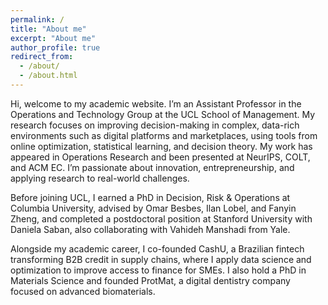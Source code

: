 ```yaml
---
permalink: /
title: "About me"
excerpt: "About me"
author_profile: true
redirect_from: 
  - /about/
  - /about.html
---
```


Hi, welcome to my academic website. I’m an Assistant Professor in the Operations and Technology Group at the UCL School of Management. My research focuses on improving decision-making in complex, data-rich environments such as digital platforms and marketplaces, using tools from online optimization, statistical learning, and decision theory. My work has appeared in Operations Research and been presented at NeurIPS, COLT, and ACM EC. I’m passionate about innovation, entrepreneurship, and applying research to real-world challenges.

Before joining UCL, I earned a PhD in Decision, Risk & Operations at Columbia University, advised by Omar Besbes, Ilan Lobel, and Fanyin Zheng, and completed a postdoctoral position at Stanford University with Daniela Saban, also collaborating with Vahideh Manshadi from Yale.

Alongside my academic career, I co-founded CashU, a Brazilian fintech transforming B2B credit in supply chains, where I apply data science and optimization to improve access to finance for SMEs. I also hold a PhD in Materials Science and founded ProtMat, a digital dentistry company focused on advanced biomaterials.

